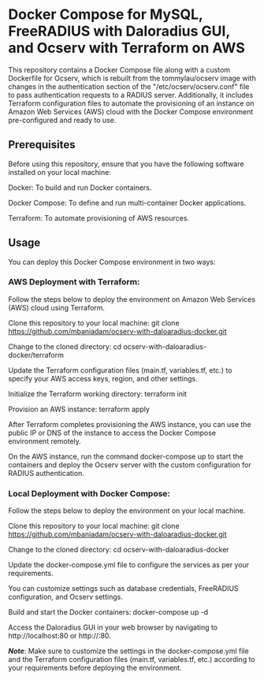 # Docker Compose for MySQL, FreeRADIUS with Daloradius GUI, and Ocserv with Terraform on AWS
This repository contains a Docker Compose file along with a custom Dockerfile for Ocserv, which is rebuilt from the tommylau/ocserv image with changes in the authentication section of the "/etc/ocserv/ocserv.conf" file to pass authentication requests to a RADIUS server. Additionally, it includes Terraform configuration files to automate the provisioning of an instance on Amazon Web Services (AWS) cloud with the Docker Compose environment pre-configured and ready to use.


## Prerequisites
Before using this repository, ensure that you have the following software installed on your local machine:

Docker: To build and run Docker containers.


Docker Compose: To define and run multi-container Docker applications.


Terraform: To automate provisioning of AWS resources.




## Usage
You can deploy this Docker Compose environment in two ways:


### AWS Deployment with Terraform: 

Follow the steps below to deploy the environment on Amazon Web Services (AWS) cloud using Terraform.

  Clone this repository to your local machine: git clone https://github.com/mbaniadam/ocserv-with-daloaradius-docker.git

  Change to the cloned directory: cd ocserv-with-daloaradius-docker/terraform

  Update the Terraform configuration files (main.tf, variables.tf, etc.) to specify your AWS access keys, region, and other settings.

  Initialize the Terraform working directory: terraform init

  Provision an AWS instance: terraform apply

  After Terraform completes provisioning the AWS instance, you can use the public IP or DNS of the instance to access the Docker Compose environment       remotely.

  On the AWS instance, run the command docker-compose up to start the containers and deploy the Ocserv server with the custom configuration for RADIUS     authentication.





### Local Deployment with Docker Compose: 

Follow the steps below to deploy the environment on your local machine.

  Clone this repository to your local machine: git clone https://github.com/mbaniadam/ocserv-with-daloaradius-docker.git

  Change to the cloned directory: cd ocserv-with-daloaradius-docker

  Update the docker-compose.yml file to configure the services as per your requirements.

  You can customize settings such as database credentials, FreeRADIUS configuration, and Ocserv settings.

  Build and start the Docker containers: docker-compose up -d

  Access the Daloradius GUI in your web browser by navigating to http://localhost:80 or http://<DOCKER-HOST-IP>:80.


  ***Note***: Make sure to customize the settings in the docker-compose.yml file and the Terraform configuration files (main.tf, variables.tf, etc.) according to your requirements before deploying the environment.
